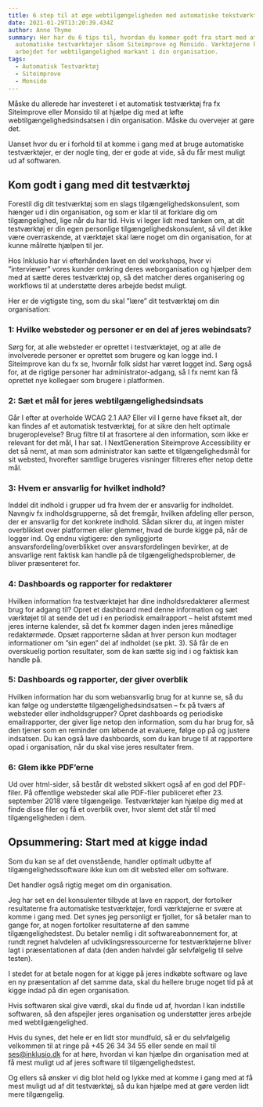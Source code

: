 ```yaml
---
title: 6 step til at øge webtilgængeligheden med automatiske tekstværktøjer
date: 2021-01-29T13:20:39.434Z
author: Anne Thyme
summary: Her har du 6 tips til, hvordan du kommer godt fra start med at bruge
  automatiske testværktøjer såsom Siteimprove og Monsido. Værktøjerne kan løfte
  arbejdet for webtilgængelighed markant i din organisation.
tags:
  - Automatisk Testværktøj
  - Siteimprove
  - Monsido
---
```

Måske du allerede har investeret i et automatisk testværktøj fra fx Siteimprove eller Monsido til at hjælpe dig med at løfte webtilgængelighedsindsatsen i din organisation. Måske du overvejer at gøre det.

Uanset hvor du er i forhold til at komme i gang med at bruge automatiske testværktøjer, er der nogle ting, der er gode at vide, så du får mest muligt ud af softwaren.



## Kom godt i gang med dit testværktøj

Forestil dig dit testværktøj som en slags tilgængelighedskonsulent, som hænger ud i din organisation, og som er klar til at forklare dig om tilgængelighed, lige når du har tid. Hvis vi leger lidt med tanken om, at dit testværktøj er din egen personlige tilgængelighedskonsulent, så vil det ikke være overraskende, at værktøjet skal lære noget om din organisation, for at kunne målrette hjælpen til jer.

Hos Inklusio har vi efterhånden lavet en del workshops, hvor vi ”interviewer” vores kunder omkring deres weborganisation og hjælper dem med at sætte deres testværktøj op, så det matcher deres organisering og workflows til at understøtte deres arbejde bedst muligt. 

Her er de vigtigste ting, som du skal ”lære” dit testværktøj om din organisation:



### 1: Hvilke websteder og personer er en del af jeres webindsats?

Sørg for, at alle websteder er oprettet i testværktøjet, og at alle de involverede personer er oprettet som brugere og kan logge ind. I Siteimprove kan du fx se, hvornår folk sidst har været logget ind. Sørg også for, at de rigtige personer har administrator-adgang, så I fx nemt kan få oprettet nye kollegaer som brugere i platformen.



### 2: Sæt et mål for jeres webtilgængelighedsindsats

Går I efter at overholde WCAG 2.1 AA? Eller vil I gerne have fikset alt, der kan findes af et automatisk testværktøj, for at sikre den helt optimale brugeroplevelse? 
Brug filtre til at frasortere al den information, som ikke er relevant for det mål, I har sat. I NextGeneration Siteimprove Accessibility er det så nemt, at man som administrator kan sætte et tilgængelighedsmål for sit websted, hvorefter samtlige brugeres visninger filtreres efter netop dette mål.

### 3: Hvem er ansvarlig for hvilket indhold?

Inddel dit indhold i grupper ud fra hvem der er ansvarlig for indholdet. 
Navngiv fx indholdsgrupperne, så det fremgår, hvilken afdeling eller person, der er ansvarlig for det konkrete indhold. Sådan sikrer du, at ingen mister overblikket over platformen eller glemmer, hvad de burde kigge på, når de logger ind.
Og endnu vigtigere: den synliggjorte ansvarsfordeling/overblikket over ansvarsfordelingen bevirker, at de ansvarlige rent faktisk kan handle på de tilgængelighedsproblemer, de bliver præsenteret for.



### 4: Dashboards og rapporter for redaktører

Hvilken information fra testværktøjet har dine indholdsredaktører allermest brug for adgang til? Opret et dashboard med denne information og sæt værktøjet til at sende det ud i en periodisk emailrapport – helst afstemt med jeres interne kalender, så det fx kommer dagen inden jeres månedlige redaktørmøde. Opsæt rapporterne sådan at hver person kun modtager informationer om ”sin egen” del af indholdet (se pkt. 3). Så får de en overskuelig portion resultater, som de kan sætte sig ind i og faktisk kan handle på.



### 5: Dashboards og rapporter, der giver overblik

Hvilken information har du som webansvarlig brug for at kunne se, så du kan følge og understøtte tilgængelighedsindsatsen – fx på tværs af websteder eller indholdsgrupper? Opret dashboards og periodiske emailrapporter, der giver lige netop den information, som du har brug for, så den tjener som en reminder om løbende at evaluere, følge op på og justere indsatsen.
Du kan også lave dashboards, som du kan bruge til at rapportere opad i organisation, når du skal vise jeres resultater frem.



### 6: Glem ikke PDF’erne

Ud over html-sider, så består dit websted sikkert også af en god del PDF-filer. På offentlige websteder skal alle PDF-filer publiceret efter 23. september 2018 være tilgængelige. Testværktøjer kan hjælpe dig med at finde disse filer og få et overblik over, hvor slemt det står til med tilgængeligheden i dem.



## Opsummering: Start med at kigge indad

Som du kan se af det ovenstående, handler optimalt udbytte af tilgængelighedssoftware ikke kun om dit websted eller om software. 

Det handler også rigtig meget om din organisation.

Jeg har set en del konsulenter tilbyde at lave en rapport, der fortolker resultaterne fra automatiske testværktøjer, fordi værktøjerne er svære at komme i gang med.
Det synes jeg personligt er fjollet, for så betaler man to gange for, at nogen fortolker resultaterne af den samme tilgængelighedstest. Du betaler nemlig i dit softwareabonnement for, at rundt regnet halvdelen af udviklingsressourcerne for testværktøjerne bliver lagt i præsentationen af data (den anden halvdel går selvfølgelig til selve testen).

I stedet for at betale nogen for at kigge på jeres indkøbte software og lave en ny præsentation af det samme data, skal du hellere bruge noget tid på at kigge indad på din egen organisation. 

Hvis softwaren skal give værdi, skal du finde ud af, hvordan I kan indstille softwaren, så den afspejler jeres organisation og understøtter jeres arbejde med webtilgængelighed. 

Hvis du synes, det hele er en lidt stor mundfuld, så er du selvfølgelig velkommen til at ringe på +45 26 34 34 55 eller sende en mail til ses@inklusio.dk for at høre, hvordan vi kan hjælpe din organisation med at få mest muligt ud af jeres software til tilgængelighedstest.

Og ellers så ønsker vi dig blot held og lykke med at komme i gang med at få mest muligt ud af dit testværktøj, så du kan hjælpe med at gøre verden lidt mere tilgængelig.